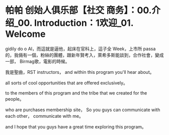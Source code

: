 # 帕帕 创始人俱乐部【社交 商务】：00.介绍_00. Introduction：1欢迎_01. Welcome

gidily do o AI，而這就是逼他，起床在官科上，這子全 Week，上市所 passa的，我倆有一個，粉絲的團體，跟新年賢考入，萊希多斯能談到，合作社會，變成一部， Birmag歌，電影的時候。

我是聖曲，RST instructors， and within this program you'll hear about。

all sorts of cool opportunities that are offered exclusively。

 to the members of this program and the tribe that we created for the people。

 who are purchases membership site， So you guys can communicate with each other， communicate with me。

 and I hope that you guys have a great time exploring this program。